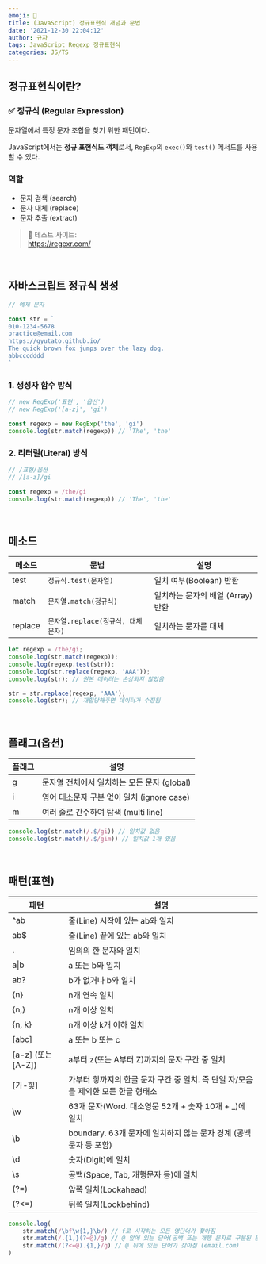 ```yaml
---
emoji: 🌱
title: (JavaScript) 정규표현식 개념과 문법
date: '2021-12-30 22:04:12'
author: 규자
tags: JavaScript Regexp 정규표현식
categories: JS/TS
---
```


## 정규표현식이란?

### ✅ 정규식 (Regular Expression)

문자열에서 특정 문자 조합을 찾기 위한 패턴이다.

JavaScript에서는 <strong>정규 표현식도 객체</strong>로서, `RegExp`의 `exec()`와 `test()` 메서드를 사용할 수 있다.

### 역할

- 문자 검색 (search)
- 문자 대체 (replace)
- 문자 추출 (extract)

> 📌 테스트 사이트:<br/>https://regexr.com/

<br/>

## 자바스크립트 정규식 생성

```js
// 예제 문자

const str = `
010-1234-5678
practice@email.com
https://gyutato.github.io/
The quick brown fox jumps over the lazy dog.
abbcccdddd
`
```

### 1. 생성자 함수 방식

```js
// new RegExp('표현', '옵션')
// new RegExp('[a-z]', 'gi')

const regexp = new RegExp('the', 'gi')
console.log(str.match(regexp)) // 'The', 'the'
```

### 2. 리터럴(Literal) 방식

```js
// /표현/옵션
// /[a-z]/gi

const regexp = /the/gi
console.log(str.match(regexp)) // 'The', 'the'
```

<br/>

## 메소드

메소드 | 문법 | 설명
--|--|--
test | `정규식.test(문자열)` | 일치 여부(Boolean) 반환
match | `문자열.match(정규식)` | 일치하는 문자의 배열 (Array) 반환
replace | `문자열.replace(정규식, 대체문자)` | 일치하는 문자를 대체

```js
let regexp = /the/gi;
console.log(str.match(regexp));
console.log(regexp.test(str));
console.log(str.replace(regexp, 'AAA'));
console.log(str); // 원본 데이터는 손상되지 않았음

str = str.replace(regexp, 'AAA');
console.log(str); // 재할당해주면 데이터가 수정됨
```

<br/>

## 플래그(옵션)

플래그 | 설명
--|--
g | 문자열 전체에서 일치하는 모든 문자 (global)
i | 영어 대소문자 구분 없이 일치 (ignore case)
m | 여러 줄로 간주하여 탐색 (multi line)

```js
console.log(str.match(/.$/gi)) // 일치값 없음
console.log(str.match(/.$/gim)) // 일치값 1개 있음
```

<br/>

## 패턴(표현)

패턴 | 설명
--|--
^ab | 줄(Line) 시작에 있는 ab와 일치
ab$ | 줄(Line) 끝에 있는 ab와 일치
. | 임의의 한 문자와 일치
a&verbar;b | a 또는 b와 일치
ab? | b가 없거나 b와 일치
{n} | n개 연속 일치
{n,} | n개 이상 일치
{n, k} | n개 이상 k개 이하 일치
[abc] | a 또는 b 또는 c
[a-z] (또는 [A-Z]) | a부터 z(또는 A부터 Z)까지의 문자 구간 중 일치
[가-힣] | 가부터 힣까지의 한글 문자 구간 중 일치. 즉 단일 자/모음을 제외한 모든 한글 형태소
\w | 63개 문자(Word. 대소영문 52개 + 숫자 10개 + _)에 일치
\b | boundary. 63개 문자에 일치하지 않는 문자 경계 (공백 문자 등 포함)
\d | 숫자(Digit)에 일치
\s | 공백(Space, Tab, 개행문자 등)에 일치
(?=) | 앞쪽 일치(Lookahead)
(?<=) | 뒤쪽 일치(Lookbehind)

```js
console.log(
    str.match(/\bf\w{1,}\b/) // f로 시작하는 모든 영단어가 찾아짐
    str.match(/.{1,}(?=@)/g) // @ 앞에 있는 단어(공백 또는 개행 문자로 구분된 문자열)가 찾아짐 (practice)
    str.match(/(?<=@).{1,}/g) // @ 뒤에 있는 단어가 찾아짐 (email.com)
)
```